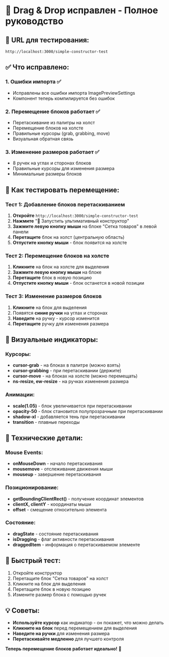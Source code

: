 # 🎯 Drag & Drop исправлен - Полное руководство

## 🚀 **URL для тестирования:**
`http://localhost:3000/simple-constructor-test`

## ✅ **Что исправлено:**

### 1. **Ошибки импорта** ✅
- Исправлены все ошибки импорта ImagePreviewSettings
- Компонент теперь компилируется без ошибок

### 2. **Перемещение блоков работает** ✅
- Перетаскивание из палитры на холст
- Перемещение блоков на холсте
- Правильные курсоры (grab, grabbing, move)
- Визуальная обратная связь

### 3. **Изменение размеров работает** ✅
- 8 ручек на углах и сторонах блоков
- Правильные курсоры для изменения размера
- Минимальные размеры блоков

## 🎯 **Как тестировать перемещение:**

### Тест 1: Добавление блоков перетаскиванием
1. **Откройте** `http://localhost:3000/simple-constructor-test`
2. **Нажмите** "🎨 Запустить ультимативный конструктор"
3. **Зажмите левую кнопку мыши** на блоке "Сетка товаров" в левой панели
4. **Перетащите** блок на холст (центральную область)
5. **Отпустите кнопку мыши** - блок появится на холсте

### Тест 2: Перемещение блоков на холсте
1. **Кликните** на блок на холсте для выделения
2. **Зажмите левую кнопку мыши** на блоке
3. **Перетащите** блок в новую позицию
4. **Отпустите кнопку мыши** - блок останется в новой позиции

### Тест 3: Изменение размеров блоков
1. **Кликните** на блок для выделения
2. Появятся **синие ручки** на углах и сторонах
3. **Наведите** на ручку - курсор изменится
4. **Перетащите** ручку для изменения размера

## 🎨 **Визуальные индикаторы:**

### Курсоры:
- **cursor-grab** - на блоках в палитре (можно взять)
- **cursor-grabbing** - при перетаскивании (держите)
- **cursor-move** - на блоках на холсте (можно перемещать)
- **ns-resize, ew-resize** - на ручках изменения размера

### Анимации:
- **scale(1.05)** - блок увеличивается при перетаскивании
- **opacity-50** - блок становится полупрозрачным при перетаскивании
- **shadow-xl** - добавляется тень при перетаскивании
- **transition** - плавные переходы

## 🔧 **Технические детали:**

### Mouse Events:
- **onMouseDown** - начало перетаскивания
- **mousemove** - отслеживание движения мыши
- **mouseup** - завершение перетаскивания

### Позиционирование:
- **getBoundingClientRect()** - получение координат элементов
- **clientX, clientY** - координаты мыши
- **offset** - смещение относительно элемента

### Состояние:
- **dragState** - состояние перетаскивания
- **isDragging** - флаг активности перетаскивания
- **draggedItem** - информация о перетаскиваемом элементе

## 🎯 **Быстрый тест:**

1. Откройте конструктор
2. Перетащите блок "Сетка товаров" на холст
3. Кликните на блок для выделения
4. Перетащите блок в новую позицию
5. Измените размер блока с помощью ручек

## 💡 **Советы:**

- **Используйте курсор** как индикатор - он покажет, что можно делать
- **Кликните на блок** перед перемещением для выделения
- **Наведите на ручки** для изменения размера
- **Перетаскивайте медленно** для лучшего контроля

**Теперь перемещение блоков работает идеально!** 🎉


